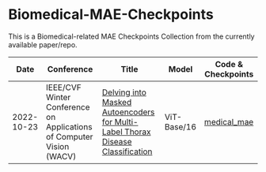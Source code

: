 # Biomedical-MAE-Checkpoints
This is a Biomedical-related MAE Checkpoints Collection from the currently available paper/repo.

| Date       | Conference       | Title                                                               | Model              | Code & Checkpoints |
|-----------------|-------------------|---------------------------------------------------------------------|-----------|-------------|
| 2022-10-23 | IEEE/CVF Winter Conference on Applications of Computer Vision (WACV)    | [Delving into Masked Autoencoders for Multi-Label Thorax Disease Classification](https://arxiv.org/pdf/2210.12843.pdf)  |  ViT-Base/16  |[medical_mae](https://github.com/lambert-x/medical_mae/tree/15a984a69d48b94563fd34a709c52eb7f9e46a55)|


